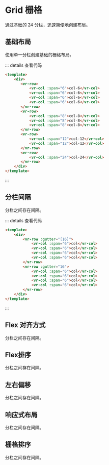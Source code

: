 # Grid 栅格
通过基础的 24 分栏，迅速简便地创建布局。

## 基础布局
使用单一分栏创建基础的栅格布局。

<ClientOnly>
<grid-demo-base></grid-demo-base>  
</ClientOnly>

::: details 查看代码
```html
<template>
    <div>
       <vr-row>
           <vr-col :span="6">col-6</vr-col>
           <vr-col :span="6">col-6</vr-col>
           <vr-col :span="6">col-6</vr-col>
           <vr-col :span="6">col-6</vr-col>
       </vr-row>
       <vr-row>
           <vr-col :span="8">col-8</vr-col>
           <vr-col :span="8">col-8</vr-col>
           <vr-col :span="8">col-8</vr-col>
       </vr-row>
       <vr-row>
           <vr-col :span="12">col-12</vr-col>
           <vr-col :span="12">col-12</vr-col>
       </vr-row>
       <vr-row>
           <vr-col :span="24">col-24</vr-col>
       </vr-row>
    </div>
</template>
```
:::

## 分栏间隔
分栏之间存在间隔。

<ClientOnly>
<grid-demo-gutter></grid-demo-gutter>  
</ClientOnly>

::: details 查看代码
```html
<template>
    <div>
        <vr-row :gutter="[16]">
            <vr-col :span="6">col</vr-col>
            <vr-col :span="6">col</vr-col>
            <vr-col :span="6">col</vr-col>
            <vr-col :span="6">col</vr-col>
        </vr-row>
        <vr-row :gutter="16">
            <vr-col :span="6">col</vr-col>
            <vr-col :span="6">col</vr-col>
            <vr-col :span="6">col</vr-col>
            <vr-col :span="6">col</vr-col>
        </vr-row>
    </div>
</template>
```
:::

## Flex 对齐方式
分栏之间存在间隔。

## Flex排序
分栏之间存在间隔。

## 左右偏移
分栏之间存在间隔。

## 响应式布局
分栏之间存在间隔。

## 栅格排序
分栏之间存在间隔。
